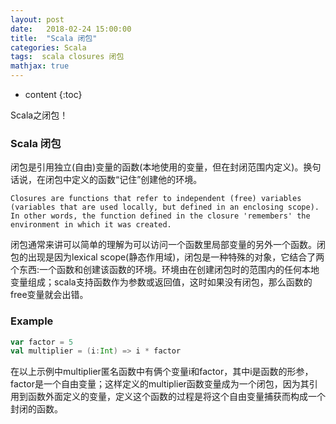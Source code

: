 ```yaml
---
layout: post
date:   2018-02-24 15:00:00
title:  "Scala 闭包"
categories: Scala
tags:  scala closures 闭包
mathjax: true
---
```


* content
{:toc}

Scala之闭包！





### Scala 闭包

闭包是引用独立(自由)变量的函数(本地使用的变量，但在封闭范围内定义)。换句话说，在闭包中定义的函数“记住”创建他的环境。

```
Closures are functions that refer to independent (free) variables (variables that are used locally, but defined in an enclosing scope). In other words, the function defined in the closure 'remembers' the environment in which it was created.
```

闭包通常来讲可以简单的理解为可以访问一个函数里局部变量的另外一个函数。闭包的出现是因为lexical scope(静态作用域)，闭包是一种特殊的对象，它结合了两个东西:一个函数和创建该函数的环境。环境由在创建闭包时的范围内的任何本地变量组成；scala支持函数作为参数或返回值，这时如果没有闭包，那么函数的free变量就会出错。

### Example

``` scala
var factor = 5
val multiplier = (i:Int) => i * factor
```

在以上示例中multiplier匿名函数中有俩个变量i和factor，其中i是函数的形参，factor是一个自由变量；这样定义的multiplier函数变量成为一个闭包，因为其引用到函数外面定义的变量，定义这个函数的过程是将这个自由变量捕获而构成一个封闭的函数。
